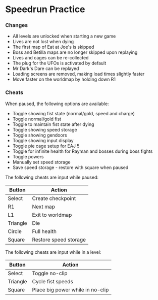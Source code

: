 # Speedrun Practice

### Changes
- All levels are unlocked when starting a new game
- Lives are not lost when dying
- The first map of Eat at Joe's is skipped
- Boss and Betilla maps are no longer skipped upon replaying
- Lives and cages can be re-collected
- The plug for the UFOs is activated by default
- Mr Dark's Dare can be replayed
- Loading screens are removed, making load times slightly faster
- Move faster on the worldmap by holding down R1

### Cheats
When paused, the following options are available:
- Toggle showing fist state (normal/gold, speed and charge)
- Toggle normal/gold fist
- Toggle to maintain fist state after dying
- Toggle showing speed storage
- Toggle showing gendoors
- Toggle showing input display
- Toggle pie cage setup for EAJ 5
- Toggle for infinite health for Rayman and bosses during boss fights
- Toggle powers
- Manually set speed storage
- Save speed storage - restore with square when paused

The following cheats are input while paused:

| **Button** | **Action**            |
|------------|-----------------------|
| Select     | Create checkpoint     |
| R1         | Next map              |
| L1         | Exit to worldmap      |
| Triangle   | Die                   |
| Circle     | Full health           |
| Square     | Restore speed storage |

The following cheats are input while in a level:

| **Button** | **Action**                       |
|------------|----------------------------------|
| Select     | Toggle no-clip                   |
| Triangle   | Cycle fist speeds                |
| Square     | Place big power while in no-clip |
